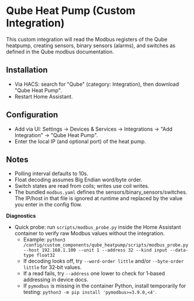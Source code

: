 # Qube Heat Pump (Custom Integration)

This custom integration will read the Modbus registers of the Qube heatpump, creating sensors, binary sensors (alarms), and switches as defined in the Qube modbus documentation.

## Installation
- Via HACS: search for "Qube" (category: Integration), then download "Qube Heat Pump".
- Restart Home Assistant.

## Configuration
- Add via UI: Settings → Devices & Services → Integrations → "Add Integration" → "Qube Heat Pump".
- Enter the local IP (and optional port) of the heat pump.

## Notes
- Polling interval defaults to 10s.
- Float decoding assumes Big Endian word/byte order.
- Switch states are read from coils; writes use coil writes.
- The bundled `modbus.yaml` defines the sensors/binary_sensors/switches. The IP/host in that file is ignored at runtime and replaced by the value you enter in the config flow.

**Diagnostics**
- Quick probe: run `scripts/modbus_probe.py` inside the Home Assistant container to verify raw Modbus values without the integration.
  - Example: `python3 /config/custom_components/qube_heatpump/scripts/modbus_probe.py --host 192.168.1.100 --unit 1 --address 32 --kind input --data-type float32`
  - If decoding looks off, try `--word-order little` and/or `--byte-order little` for 32‑bit values.
  - If a read fails, try `--address` one lower to check for 1‑based addressing in device docs.
  - If `pymodbus` is missing in the container Python, install temporarily for testing: `python3 -m pip install 'pymodbus>=3.9.0,<4'`.

